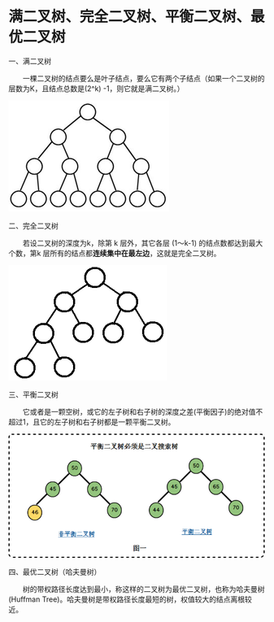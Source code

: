 # 满二叉树、完全二叉树、平衡二叉树、最优二叉树

一、满二叉树

　　一棵二叉树的结点要么是叶子结点，要么它有两个子结点（如果一个二叉树的层数为K，且结点总数是(2^k) -1，则它就是满二叉树。）

![img](../img/1468919-20191103194220076-925294362.png)

 

 

二、完全二叉树

　　若设二叉树的深度为k，除第 k 层外，其它各层 (1～k-1) 的结点数都达到最大个数，第k 层所有的结点都**连续集中在最左边**，这就是完全二叉树。

![img](../img/1468919-20191103194739538-2034251878.png)

 

 

三、平衡二叉树

　　它或者是一颗空树，或它的左子树和右子树的深度之差(平衡因子)的绝对值不超过1，且它的左子树和右子树都是一颗平衡二叉树。

![img](../img/1468919-20191103195149869-1317786481.png)

 

 

四、最优二叉树（哈夫曼树）

　　树的带权路径长度达到最小，称这样的二叉树为最优二叉树，也称为哈夫曼树(Huffman Tree)。哈夫曼树是带权路径长度最短的树，权值较大的结点离根较近。